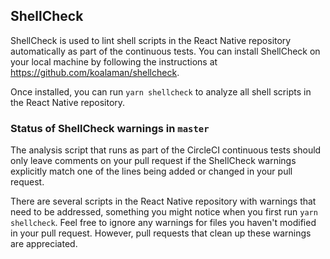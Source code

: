 ## ShellCheck

ShellCheck is used to lint shell scripts in the React Native repository automatically as part of the continuous tests. You can install ShellCheck on your local machine by following the instructions at https://github.com/koalaman/shellcheck.

Once installed, you can run `yarn shellcheck` to analyze all shell scripts in the React Native repository. 

### Status of ShellCheck warnings in `master`

The analysis script that runs as part of the CircleCI continuous tests should only leave comments on your pull request if the ShellCheck warnings explicitly match one of the lines being added or changed in your pull request. 

There are several scripts in the React Native repository with warnings that need to be addressed, something you might notice when you first run `yarn shellcheck`. Feel free to ignore any warnings for files you haven't modified in your pull request. However, pull requests that clean up these warnings are appreciated.
